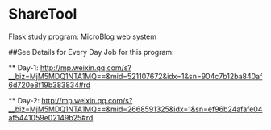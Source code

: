 # ShareTool
Flask study program: MicroBlog web system

##See Details for Every Day Job for this program:

** Day-1: http://mp.weixin.qq.com/s?__biz=MjM5MDQ1NTA1MQ==&mid=521107672&idx=1&sn=904c7b12ba840af6d720e8f19b383834#rd

** Day-2: http://mp.weixin.qq.com/s?__biz=MjM5MDQ1NTA1MQ==&mid=2668591325&idx=1&sn=ef96b24afafe04af5441059e02149b25#rd


